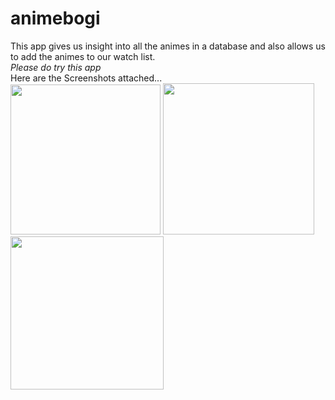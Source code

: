 # animebogi
This app gives us insight into all the animes in a database and also allows us to add the animes to our watch list.
</br>*Please do try this app*
</br>Here are the Screenshots attached...
</br>
<img src="https://user-images.githubusercontent.com/90179632/226165327-9ba080dd-1bbb-486f-ab7b-782f28c112ce.png" width="240"/>
<img src="https://user-images.githubusercontent.com/90179632/226165348-63554564-f959-435b-98b0-ef6f6f67fb4a.png" width="242"/>
<img src="https://user-images.githubusercontent.com/90179632/226165430-dbc65585-09b1-41d0-a386-44a64ac54cc4.png" width="245"/>
